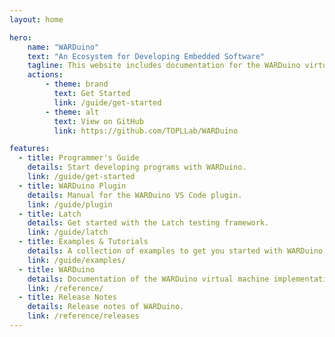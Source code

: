 ```yaml
---
layout: home

hero:
    name: "WARDuino"
    text: "An Ecosystem for Developing Embedded Software"
    tagline: This website includes documentation for the WARDuino virtual machine and related projects.
    actions:
        - theme: brand
          text: Get Started
          link: /guide/get-started
        - theme: alt
          text: View on GitHub
          link: https://github.com/TOPLLab/WARDuino

features:
  - title: Programmer's Guide
    details: Start developing programs with WARDuino.
    link: /guide/get-started
  - title: WARDuino Plugin
    details: Manual for the WARDuino VS Code plugin.
    link: /guide/plugin
  - title: Latch
    details: Get started with the Latch testing framework.
    link: /guide/latch
  - title: Examples & Tutorials
    details: A collection of examples to get you started with WARDuino.
    link: /guide/examples/
  - title: WARDuino
    details: Documentation of the WARDuino virtual machine implementation.
    link: /reference/
  - title: Release Notes
    details: Release notes of WARDuino.
    link: /reference/releases
---
```

